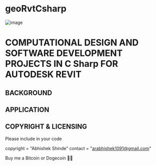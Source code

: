# geoRvtCsharp
![image](https://drive.google.com/uc?export=view&id=1Fa_b12SSkaSVUcCGfKnFxs8XyEidYlTz)


COMPUTATIONAL DESIGN  AND SOFTWARE DEVELOPMENT PROJECTS IN C Sharp FOR AUTODESK REVIT
===============================================================================================

BACKGROUND
----------


APPLICATION
-----------


COPYRIGHT & LICENSING
---------------------

Please include in your code

copyright = "Abhishek Shinde" contact = "arabhishek1091@gmail.com"

Buy me a Bitcoin or Dogecoin 🧘‍♂️


